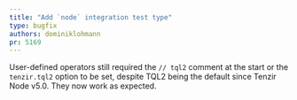 ```yaml
---
title: "Add `node` integration test type"
type: bugfix
authors: dominiklohmann
pr: 5169
---
```


User-defined operators still required the `// tql2` comment at the start or the
`tenzir.tql2` option to be set, despite TQL2 being the default since Tenzir Node
v5.0. They now work as expected.
